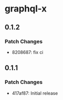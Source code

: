 # graphql-x

## 0.1.2

### Patch Changes

- 8208687: fix ci

## 0.1.1

### Patch Changes

- 417af87: Initial release
